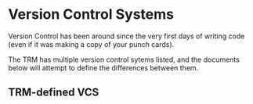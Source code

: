 # Version Control Systems

Version Control has been around since the very first days of writing code (even if it was making a copy of your punch cards).

The TRM has multiple version control sytems listed, and the documents below will attempt to define the differences between them.

## TRM-defined VCS
